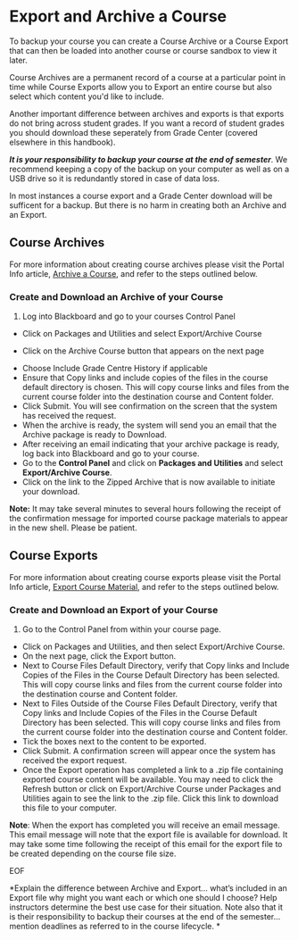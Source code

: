 # Export and Archive a Course

To backup your course you can create a Course Archive or a Course Export that can then be loaded into another course or course sandbox to view it later.

Course Archives are a permanent record of a course at a particular point in time while Course Exports allow you to Export an entire course but also select which content you'd like to include.

Another important difference between archives and exports is that exports do not bring across student grades. If you want a record of student grades you should download these seperately from Grade Center (covered elsewhere in this handbook).

*__It is your responsibility to backup your course at the end of semester__*. We recommend keeping a copy of the backup on your computer as well as on a USB drive so it is redundantly stored in case of data loss.

In most instances a course export and a Grade Center download will be sufficent for a backup. But there is no harm in creating both an Archive and an Export.

## Course Archives

For more information about creating course archives please visit the Portal Info article, [Archive a Course](http://portalinfo.utoronto.ca/content/archive-course), and refer to the steps outlined below.

### Create and Download an Archive of your Course
   1. Log into Blackboard and go to your courses Control Panel
   - Click on Packages and Utilities and select Export/Archive Course
   * Click on the Archive Course button that appears on the next page
   - Choose Include Grade Centre History if applicable
   - Ensure that Copy links and include copies of the files in the course default directory is chosen. This will copy course links and files from the current course folder into the destination course and Content folder.
   - Click Submit. You will see confirmation on the screen that the system has received the request.
   - When the archive is ready, the system will send you an email that the Archive package is ready to Download.
   - After receiving an email indicating that your archive package is ready, log back into Blackboard and go to your course.
   - Go to the **Control Panel** and click on **Packages and Utilities** and select **Export/Archive Course**.
   - Click on the link to the Zipped Archive that is now available to initiate your download.

**Note:** It may take several minutes to several hours following the receipt of the confirmation message for imported course package materials to appear in the new shell. Please be patient.

## Course Exports

For more information about creating course exports please visit the Portal Info article, [Export Course Material](http://portalinfo.utoronto.ca/content/export-course-material), and refer to the steps outlined below.

### Create and Download an Export of your Course

1. Go to the Control Panel from within your course page.
- Click on Packages and Utilities, and then select Export/Archive Course.
- On the next page, click the Export button.
- Next to Course Files Default Directory, verify that Copy links and Include Copies of the Files in the Course Default Directory has been selected. This will copy course links and files from the current course folder into the destination course and Content folder.
- Next to Files Outside of the Course Files Default Directory, verify that Copy links and Include Copies of the Files in the Course Default Directory has been selected. This will copy course links and files from the current course folder into the destination course and Content folder.
- Tick the boxes next to the content to be exported.
- Click Submit. A confirmation screen will appear once the system has received the export request.
- Once the Export operation has completed a link to a .zip file containing exported course content will be available. You may need to click the Refresh button or click on Export/Archive Course under Packages and Utilities again to see the link to the .zip file. Click this link to download this file to your computer.

**Note**: When the export has completed you will receive an email message. This email message will note that the export file is available for download.
It may take some time following the receipt of this email for the export file to be created depending on the course file size.

EOF

*Explain the difference between Archive and Export… what’s included in an Export file why might you want each or which one should I choose? Help instructors determine the best use case for their situation. Note also that it is their responsibility to backup their courses at the end of the semester… mention deadlines as referred to in the course lifecycle. *
